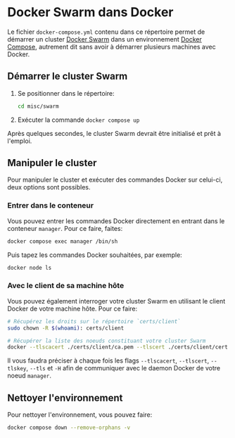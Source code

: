 # Docker Swarm dans Docker

Le fichier `docker-compose.yml` contenu dans ce répertoire permet de démarrer un cluster [Docker Swarm](https://docs.docker.com/engine/swarm/) dans un environnement [Docker Compose](https://docs.docker.com/compose/), autrement dit sans avoir à démarrer plusieurs machines avec Docker.

## Démarrer le cluster Swarm

1. Se positionner dans le répertoire:

   ```bash
   cd misc/swarm
   ```

2. Exécuter la commande `docker compose up`

Après quelques secondes, le cluster Swarm devrait être initialisé et prêt à l'emploi.

## Manipuler le cluster

Pour manipuler le cluster et exécuter des commandes Docker sur celui-ci, deux options sont possibles.

### Entrer dans le conteneur

Vous pouvez entrer les commandes Docker directement en entrant dans le conteneur `manager`. Pour ce faire, faites:

```bash
docker compose exec manager /bin/sh
```

Puis tapez les commandes Docker souhaitées, par exemple:

```bash
docker node ls
```

### Avec le client de sa machine hôte

Vous pouvez également interroger votre cluster Swarm en utilisant le client Docker de votre machine hôte. Pour ce faire:

```bash
# Récupérez les droits sur le répertoire `certs/client`
sudo chown -R $(whoami): certs/client

# Récupérer la liste des noeuds constituant votre cluster Swarm
docker --tlscacert ./certs/client/ca.pem --tlscert ./certs/client/cert.pem  --tlskey ./certs/client/key.pem --tls -H localhost:22376 node ls
```

Il vous faudra préciser à chaque fois les flags `--tlscacert`, `--tlscert`, `--tlskey`, `--tls` et `-H` afin de communiquer avec le daemon Docker de votre noeud `manager`.

## Nettoyer l'environnement

Pour nettoyer l'environnement, vous pouvez faire:

```bash
docker compose down --remove-orphans -v
```